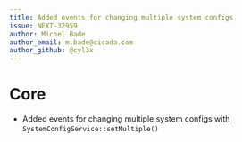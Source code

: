 ```yaml
---
title: Added events for changing multiple system configs
issue: NEXT-32959
author: Michel Bade
author_email: m.bade@cicada.com
author_github: @cyl3x
---
```

# Core
* Added events for changing multiple system configs with `SystemConfigService::setMultiple()`
